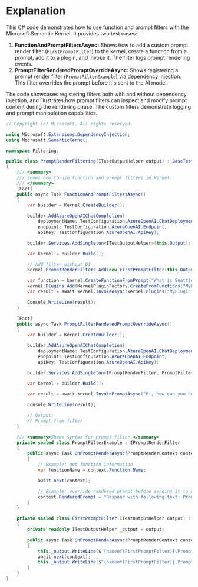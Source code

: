 # Explanation
This C# code demonstrates how to use function and prompt filters with the Microsoft Semantic Kernel. It provides two test cases:
1. **FunctionAndPromptFiltersAsync:** Shows how to add a custom prompt render filter (`FirstPromptFilter`) to the kernel, create a function from a prompt, add it to a plugin, and invoke it. The filter logs prompt rendering events.
2. **PromptFilterRenderedPromptOverrideAsync:** Shows registering a prompt render filter (`PromptFilterExample`) via dependency injection. This filter overrides the prompt before it's sent to the AI model.

The code showcases registering filters both with and without dependency injection, and illustrates how prompt filters can inspect and modify prompt content during the rendering phase. The custom filters demonstrate logging and prompt manipulation capabilities.

```csharp
// Copyright (c) Microsoft. All rights reserved.

using Microsoft.Extensions.DependencyInjection;
using Microsoft.SemanticKernel;

namespace Filtering;

public class PromptRenderFiltering(ITestOutputHelper output) : BaseTest(output)
{
    /// <summary>
    /// Shows how to use function and prompt filters in Kernel.
    /// </summary>
    [Fact]
    public async Task FunctionAndPromptFiltersAsync()
    {
        var builder = Kernel.CreateBuilder();

        builder.AddAzureOpenAIChatCompletion(
            deploymentName: TestConfiguration.AzureOpenAI.ChatDeploymentName,
            endpoint: TestConfiguration.AzureOpenAI.Endpoint,
            apiKey: TestConfiguration.AzureOpenAI.ApiKey);

        builder.Services.AddSingleton<ITestOutputHelper>(this.Output);

        var kernel = builder.Build();

        // Add filter without DI
        kernel.PromptRenderFilters.Add(new FirstPromptFilter(this.Output));

        var function = kernel.CreateFunctionFromPrompt("What is Seattle", functionName: "MyFunction");
        kernel.Plugins.Add(KernelPluginFactory.CreateFromFunctions("MyPlugin", functions: [function]));
        var result = await kernel.InvokeAsync(kernel.Plugins["MyPlugin"]["MyFunction"]);

        Console.WriteLine(result);
    }

    [Fact]
    public async Task PromptFilterRenderedPromptOverrideAsync()
    {
        var builder = Kernel.CreateBuilder();

        builder.AddAzureOpenAIChatCompletion(
            deploymentName: TestConfiguration.AzureOpenAI.ChatDeploymentName,
            endpoint: TestConfiguration.AzureOpenAI.Endpoint,
            apiKey: TestConfiguration.AzureOpenAI.ApiKey);

        builder.Services.AddSingleton<IPromptRenderFilter, PromptFilterExample>();

        var kernel = builder.Build();

        var result = await kernel.InvokePromptAsync("Hi, how can you help me?");

        Console.WriteLine(result);

        // Output:
        // Prompt from filter
    }

    /// <summary>Shows syntax for prompt filter.</summary>
    private sealed class PromptFilterExample : IPromptRenderFilter
    {
        public async Task OnPromptRenderAsync(PromptRenderContext context, Func<PromptRenderContext, Task> next)
        {
            // Example: get function information
            var functionName = context.Function.Name;

            await next(context);

            // Example: override rendered prompt before sending it to AI
            context.RenderedPrompt = "Respond with following text: Prompt from filter.";
        }
    }

    private sealed class FirstPromptFilter(ITestOutputHelper output) : IPromptRenderFilter
    {
        private readonly ITestOutputHelper _output = output;

        public async Task OnPromptRenderAsync(PromptRenderContext context, Func<PromptRenderContext, Task> next)
        {
            this._output.WriteLine($"{nameof(FirstPromptFilter)}.PromptRendering - {context.Function.PluginName}.{context.Function.Name}");
            await next(context);
            this._output.WriteLine($"{nameof(FirstPromptFilter)}.PromptRendered - {context.Function.PluginName}.{context.Function.Name}");
        }
    }
}
```